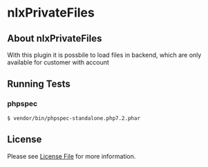 # nlxPrivateFiles

## About nlxPrivateFiles

With this plugin it is possbile to load files in backend, which are only available for customer with account

## Running Tests

### phpspec

    $ vendor/bin/phpspec-standalone.php7.2.phar

## License

Please see [License File](LICENSE) for more information.
